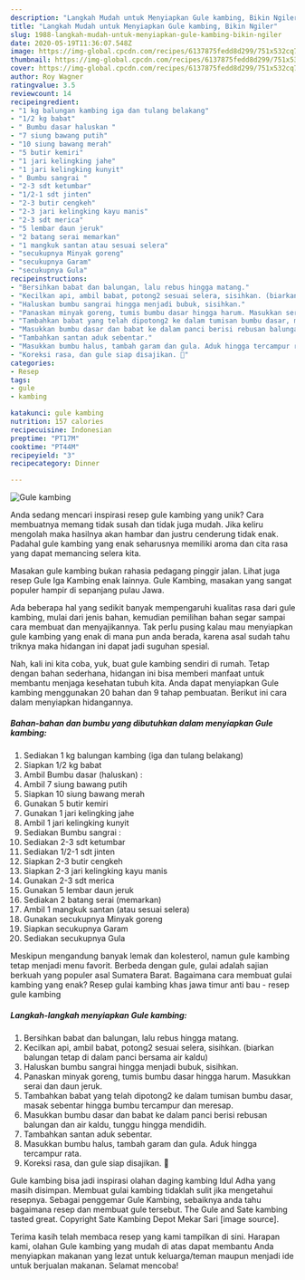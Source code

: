```yaml
---
description: "Langkah Mudah untuk Menyiapkan Gule kambing, Bikin Ngiler"
title: "Langkah Mudah untuk Menyiapkan Gule kambing, Bikin Ngiler"
slug: 1988-langkah-mudah-untuk-menyiapkan-gule-kambing-bikin-ngiler
date: 2020-05-19T11:36:07.548Z
image: https://img-global.cpcdn.com/recipes/6137875fedd8d299/751x532cq70/gule-kambing-foto-resep-utama.jpg
thumbnail: https://img-global.cpcdn.com/recipes/6137875fedd8d299/751x532cq70/gule-kambing-foto-resep-utama.jpg
cover: https://img-global.cpcdn.com/recipes/6137875fedd8d299/751x532cq70/gule-kambing-foto-resep-utama.jpg
author: Roy Wagner
ratingvalue: 3.5
reviewcount: 14
recipeingredient:
- "1 kg balungan kambing iga dan tulang belakang"
- "1/2 kg babat"
- " Bumbu dasar haluskan "
- "7 siung bawang putih"
- "10 siung bawang merah"
- "5 butir kemiri"
- "1 jari kelingking jahe"
- "1 jari kelingking kunyit"
- " Bumbu sangrai "
- "2-3 sdt ketumbar"
- "1/2-1 sdt jinten"
- "2-3 butir cengkeh"
- "2-3 jari kelingking kayu manis"
- "2-3 sdt merica"
- "5 lembar daun jeruk"
- "2 batang serai memarkan"
- "1 mangkuk santan atau sesuai selera"
- "secukupnya Minyak goreng"
- "secukupnya Garam"
- "secukupnya Gula"
recipeinstructions:
- "Bersihkan babat dan balungan, lalu rebus hingga matang."
- "Kecilkan api, ambil babat, potong2 sesuai selera, sisihkan. (biarkan balungan tetap di dalam panci bersama air kaldu)"
- "Haluskan bumbu sangrai hingga menjadi bubuk, sisihkan."
- "Panaskan minyak goreng, tumis bumbu dasar hingga harum. Masukkan serai dan daun jeruk."
- "Tambahkan babat yang telah dipotong2 ke dalam tumisan bumbu dasar, masak sebentar hingga bumbu tercampur dan meresap."
- "Masukkan bumbu dasar dan babat ke dalam panci berisi rebusan balungan dan air kaldu, tunggu hingga mendidih."
- "Tambahkan santan aduk sebentar."
- "Masukkan bumbu halus, tambah garam dan gula. Aduk hingga tercampur rata."
- "Koreksi rasa, dan gule siap disajikan. 🍲"
categories:
- Resep
tags:
- gule
- kambing

katakunci: gule kambing 
nutrition: 157 calories
recipecuisine: Indonesian
preptime: "PT17M"
cooktime: "PT44M"
recipeyield: "3"
recipecategory: Dinner

---
```



![Gule kambing](https://img-global.cpcdn.com/recipes/6137875fedd8d299/751x532cq70/gule-kambing-foto-resep-utama.jpg)

Anda sedang mencari inspirasi resep gule kambing yang unik? Cara membuatnya memang tidak susah dan tidak juga mudah. Jika keliru mengolah maka hasilnya akan hambar dan justru cenderung tidak enak. Padahal gule kambing yang enak seharusnya memiliki aroma dan cita rasa yang dapat memancing selera kita.

Masakan gule kambing bukan rahasia pedagang pinggir jalan. Lihat juga resep Gule Iga Kambing enak lainnya. Gule Kambing, masakan yang sangat populer hampir di sepanjang pulau Jawa.

Ada beberapa hal yang sedikit banyak mempengaruhi kualitas rasa dari gule kambing, mulai dari jenis bahan, kemudian pemilihan bahan segar sampai cara membuat dan menyajikannya. Tak perlu pusing kalau mau menyiapkan gule kambing yang enak di mana pun anda berada, karena asal sudah tahu triknya maka hidangan ini dapat jadi suguhan spesial.


Nah, kali ini kita coba, yuk, buat gule kambing sendiri di rumah. Tetap dengan bahan sederhana, hidangan ini bisa memberi manfaat untuk membantu menjaga kesehatan tubuh kita. Anda dapat menyiapkan Gule kambing menggunakan 20 bahan dan 9 tahap pembuatan. Berikut ini cara dalam menyiapkan hidangannya.

<!--inarticleads1-->

##### Bahan-bahan dan bumbu yang dibutuhkan dalam menyiapkan Gule kambing:

1. Sediakan 1 kg balungan kambing (iga dan tulang belakang)
1. Siapkan 1/2 kg babat
1. Ambil  Bumbu dasar (haluskan) :
1. Ambil 7 siung bawang putih
1. Siapkan 10 siung bawang merah
1. Gunakan 5 butir kemiri
1. Gunakan 1 jari kelingking jahe
1. Ambil 1 jari kelingking kunyit
1. Sediakan  Bumbu sangrai :
1. Sediakan 2-3 sdt ketumbar
1. Sediakan 1/2-1 sdt jinten
1. Siapkan 2-3 butir cengkeh
1. Siapkan 2-3 jari kelingking kayu manis
1. Gunakan 2-3 sdt merica
1. Gunakan 5 lembar daun jeruk
1. Sediakan 2 batang serai (memarkan)
1. Ambil 1 mangkuk santan (atau sesuai selera)
1. Gunakan secukupnya Minyak goreng
1. Siapkan secukupnya Garam
1. Sediakan secukupnya Gula


Meskipun mengandung banyak lemak dan kolesterol, namun gule kambing tetap menjadi menu favorit. Berbeda dengan gule, gulai adalah sajian berkuah yang populer asal Sumatera Barat. Bagaimana cara membuat gulai kambing yang enak? Resep gulai kambing khas jawa timur anti bau - resep gule kambing 

<!--inarticleads2-->

##### Langkah-langkah menyiapkan Gule kambing:

1. Bersihkan babat dan balungan, lalu rebus hingga matang.
1. Kecilkan api, ambil babat, potong2 sesuai selera, sisihkan. (biarkan balungan tetap di dalam panci bersama air kaldu)
1. Haluskan bumbu sangrai hingga menjadi bubuk, sisihkan.
1. Panaskan minyak goreng, tumis bumbu dasar hingga harum. Masukkan serai dan daun jeruk.
1. Tambahkan babat yang telah dipotong2 ke dalam tumisan bumbu dasar, masak sebentar hingga bumbu tercampur dan meresap.
1. Masukkan bumbu dasar dan babat ke dalam panci berisi rebusan balungan dan air kaldu, tunggu hingga mendidih.
1. Tambahkan santan aduk sebentar.
1. Masukkan bumbu halus, tambah garam dan gula. Aduk hingga tercampur rata.
1. Koreksi rasa, dan gule siap disajikan. 🍲


Gule kambing bisa jadi inspirasi olahan daging kambing Idul Adha yang masih disimpan. Membuat gulai kambing tidaklah sulit jika mengetahui resepnya. Sebagai penggemar Gule Kambing, sebaiknya anda tahu bagaimana resep dan membuat gule tersebut. The Gule and Sate kambing tasted great. Copyright Sate Kambing Depot Mekar Sari [image source]. 

Terima kasih telah membaca resep yang kami tampilkan di sini. Harapan kami, olahan Gule kambing yang mudah di atas dapat membantu Anda menyiapkan makanan yang lezat untuk keluarga/teman maupun menjadi ide untuk berjualan makanan. Selamat mencoba!
